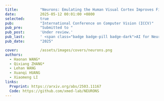 ```yaml
---
title:          "Neurons: Emulating the Human Visual Cortex Improves Fidelity and Interpretability in fMRI-to-Video Reconstruction"
date:           2025-05-12 00:01:00 +0800
selected:       true
pub:            "International Conference on Computer Vision (ICCV)"
pub_pre:        "Submitted to "
pub_post:       'Under review.'
pub_last:       ' <span class="badge badge-pill badge-dark">AI for Neural Science</span>'
pub_date:       "2025"

cover:          /assets/images/covers/neurons.png
authors:
  - Haonan WANG*
  - Qixiang ZHANG*
  - Lehan WANG
  - Xuanqi HUANG
  - Xiaomeng LI
links:
  Preprint: https://arxiv.org/abs/2503.11167
  Code: https://github.com/xmed-lab/NEURONS
---
```

